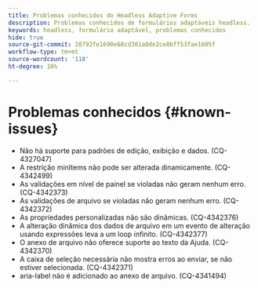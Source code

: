 ```yaml
---
title: Problemas conhecidos do Headless Adaptive Forms
description: Problemas conhecidos de formulários adaptáveis headless.
keywords: headless, formulário adaptável, problemas conhecidos
hide: true
source-git-commit: 28792fe1690e68cd301a0de2ce8bff53fae1605f
workflow-type: tm+mt
source-wordcount: '118'
ht-degree: 16%

---
```



# Problemas conhecidos {#known-issues}

* Não há suporte para padrões de edição, exibição e dados. (CQ-4327047)
* A restrição minItems não pode ser alterada dinamicamente. (CQ-4342499)
* As validações em nível de painel se violadas não geram nenhum erro. (CQ-4342373)
* As validações de arquivo se violadas não geram nenhum erro. (CQ-4342372)
* As propriedades personalizadas não são dinâmicas. (CQ-4342376)
* A alteração dinâmica dos dados de arquivo em um evento de alteração usando expressões leva a um loop infinito. (CQ-4342377)
* O anexo de arquivo não oferece suporte ao texto da Ajuda. (CQ-4342370)
* A caixa de seleção necessária não mostra erros ao enviar, se não estiver selecionada. (CQ-4342371)
* aria-label não é adicionado ao anexo de arquivo. (CQ-4341494)
